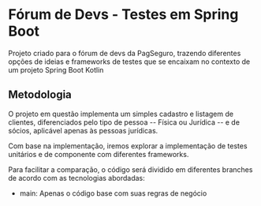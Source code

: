 # Fórum de Devs - Testes em Spring Boot
Projeto criado para o fórum de devs da PagSeguro, trazendo diferentes opções de ideias 
e frameworks de testes que se encaixam no contexto de um projeto Spring Boot Kotlin

## Metodologia
O projeto em questão implementa um simples cadastro e listagem de clientes, diferenciados pelo tipo de pessoa -- Física ou Jurídica -- e de sócios, aplicável apenas às pessoas jurídicas.

Com base na implementação, iremos explorar a implementação de testes unitários e de componente com diferentes frameworks.

Para facilitar a comparação, o código será dividido em diferentes branches de acordo com as tecnologias abordadas:
- main: Apenas o código base com suas regras de negócio